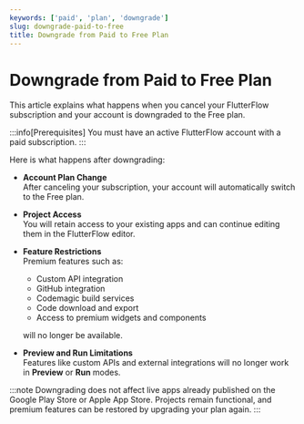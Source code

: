 ```yaml
---
keywords: ['paid', 'plan', 'downgrade']
slug: downgrade-paid-to-free
title: Downgrade from Paid to Free Plan
---
```


# Downgrade from Paid to Free Plan

This article explains what happens when you cancel your FlutterFlow subscription and your account is downgraded to the Free plan.

:::info[Prerequisites]
You must have an active FlutterFlow account with a paid subscription.
:::

Here is what happens after downgrading:

- **Account Plan Change**  
   After canceling your subscription, your account will automatically switch to the Free plan.

- **Project Access**  
   You will retain access to your existing apps and can continue editing them in the FlutterFlow editor.

- **Feature Restrictions**  
   Premium features such as:
   - Custom API integration  
   - GitHub integration  
   - Codemagic build services  
   - Code download and export  
   - Access to premium widgets and components  
   
   will no longer be available.

- **Preview and Run Limitations**  
   Features like custom APIs and external integrations will no longer work in **Preview** or **Run** modes.

:::note
Downgrading does not affect live apps already published on the Google Play Store or Apple App Store. Projects remain functional, and premium features can be restored by upgrading your plan again.
:::
